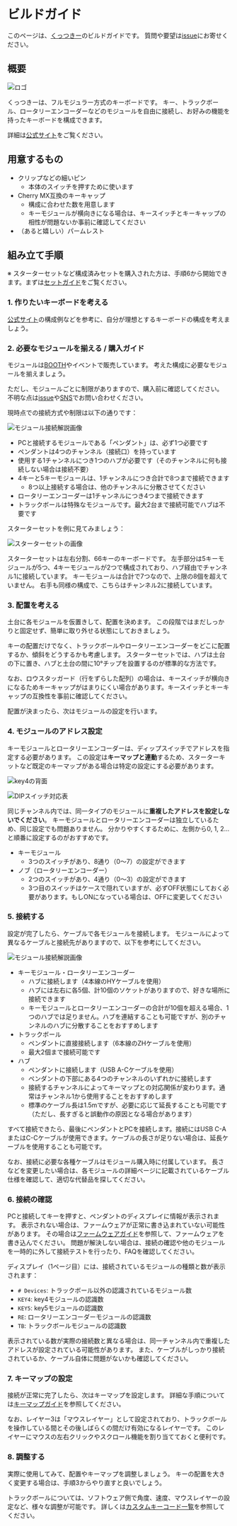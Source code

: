 # ビルドガイド

このページは、[くっつきー](https://cue2keys.esplo.net/)のビルドガイドです。
質問や要望は[issue](https://github.com/esplo/cue2keys_resources/issues)にお寄せください。

## 概要

![ロゴ](../img/logo.png)

くっつきーは、フルモジュラー方式のキーボードです。
キー、トラックボール、ロータリーエンコーダーなどのモジュールを自由に接続し、お好みの機能を持ったキーボードを構成できます。

詳細は[公式サイト](https://cue2keys.esplo.net/)をご覧ください。

## 用意するもの

- クリップなどの細いピン
  - 本体のスイッチを押すために使います
- Cherry MX互換のキーキャップ
  - 構成に合わせた数を用意します
  - キーモジュールが横向きになる場合は、キースイッチとキーキャップの相性が問題ないか事前に確認してください
- （あると嬉しい）パームレスト

## 組み立て手順

※ スターターセットなど構成済みセットを購入された方は、手順6から開始できます。まずは[セットガイド](./set_guide.md)をご覧ください。

### 1. 作りたいキーボードを考える

[公式サイト](https://cue2keys.esplo.net/)の構成例などを参考に、自分が理想とするキーボードの構成を考えましょう。

### 2. 必要なモジュールを揃える / 購入ガイド

モジュールは[BOOTH](https://c2k.booth.pm)やイベントで販売しています。
考えた構成に必要なモジュールを揃えましょう。

ただし、モジュールごとに制限がありますので、購入前に確認してください。
不明な点は[issue](https://github.com/esplo/cue2keys_resources/issues)や[SNS](https://linktr.ee/cue2keys)でお問い合わせください。

現時点での接続方式や制限は以下の通りです：

![モジュール接続解説画像](../img/module_connection.png)

- PCと接続するモジュールである「ペンダント」は、必ず1つ必要です
- ペンダントは4つのチャンネル（接続口）を持っています
- 使用する1チャンネルにつき1つのハブが必要です（そのチャンネルに何も接続しない場合は接続不要）
- 4キーと5キーモジュールは、1チャンネルにつき合計で8つまで接続できます
  - 8つ以上接続する場合は、他のチャンネルに分散させてください
- ロータリーエンコーダーは1チャンネルにつき4つまで接続できます
- トラックボールは特殊なモジュールです。最大2台まで接続可能でハブは不要です

スターターセットを例に見てみましょう：

![スターターセットの画像](../img/c_60_1.png)

スターターセットは左右分割、66キーのキーボードです。
左手部分は5キーモジュールが5つ、4キーモジュールが2つで構成されており、ハブ経由でチャンネル1に接続しています。
キーモジュールは合計で7つなので、上限の8個を超えていません。
右手も同様の構成で、こちらはチャンネル2に接続しています。

### 3. 配置を考える

土台に各モジュールを仮置きして、配置を決めます。
この段階ではまだしっかりと固定せず、簡単に取り外せる状態にしておきましょう。

キーの配置だけでなく、トラックボールやロータリーエンコーダーをどこに配置するか、傾斜をどうするかも考慮します。
スターターセットでは、ハブは土台の下に置き、ハブと土台の間に10°チップを設置するのが標準的な方法です。

なお、ロウスタッガード（行をずらした配列）の場合は、キースイッチが横向きになるためキーキャップがはまりにくい場合があります。キースイッチとキーキャップの互換性を事前に確認してください。

配置が決まったら、次はモジュールの設定を行います。

### 4. モジュールのアドレス設定

キーモジュールとロータリーエンコーダーは、ディップスイッチでアドレスを指定する必要があります。
この設定は**キーマップと連動**するため、スターターキットなど既定のキーマップがある場合は特定の設定にする必要があります。

![key4の背面](../img/key4_back.png)

![DIPスイッチ対応表](../img/dip.png)

同じチャンネル内では、同一タイプのモジュールに**重複したアドレスを設定しないでください**。
キーモジュールとロータリーエンコーダーは独立しているため、同じ設定でも問題ありません。
分かりやすくするために、左側から0, 1, 2...と順番に設定するのがおすすめです。

- キーモジュール
  - 3つのスイッチがあり、8通り（0〜7）の設定ができます
- ノブ（ロータリーエンコーダー）
  - 2つのスイッチがあり、4通り（0〜3）の設定ができます
  - 3つ目のスイッチはケースで隠れていますが、必ずOFF状態にしておく必要があります。もしONになっている場合は、OFFに変更してください

### 5. 接続する

設定が完了したら、ケーブルで各モジュールを接続します。
モジュールによって異なるケーブルと接続先がありますので、以下を参考にしてください。

![モジュール接続解説画像](../img/module_connection.png)

- キーモジュール・ロータリーエンコーダー
  - ハブに接続します（4本線のHYケーブルを使用）
  - ハブには左右に各5個、計10個のソケットがありますので、好きな場所に接続できます
  - キーモジュールとロータリーエンコーダーの合計が10個を超える場合、1つのハブでは足りません。ハブを連結することも可能ですが、別のチャンネルのハブに分散することをおすすめします
- トラックボール
  - ペンダントに直接接続します（6本線のZHケーブルを使用）
  - 最大2個まで接続可能です
- ハブ
  - ペンダントに接続します（USB A-Cケーブルを使用）
  - ペンダントの下部にある4つのチャンネルのいずれかに接続します
  - 接続するチャンネルによってキーマップとの対応関係が変わります。通常はチャンネル1から使用することをおすすめします
  - 標準のケーブル長は1.5mですが、必要に応じて延長することも可能です（ただし、長すぎると誤動作の原因となる場合があります）

すべて接続できたら、最後にペンダントとPCを接続します。接続にはUSB C-AまたはC-Cケーブルが使用できます。ケーブルの長さが足りない場合は、延長ケーブルを使用することも可能です。

なお、接続に必要な各種ケーブルはモジュール購入時に付属しています。
長さなどを変更したい場合は、各モジュールの詳細ページに記載されているケーブル仕様を確認して、適切な代替品を探してください。

### 6. 接続の確認

PCと接続してキーを押すと、ペンダントのディスプレイに情報が表示されます。
表示されない場合は、ファームウェアが正常に書き込まれていない可能性があります。
その場合は[ファームウェアガイド](./firmware_guide.md)を参照して、ファームウェアを書き込んでください。
問題が解決しない場合は、接続の確認や他のモジュールを一時的に外して接続テストを行ったり、FAQを確認してください。

ディスプレイ（1ページ目）には、接続されているモジュールの種類と数が表示されます：

- `# Devices`: トラックボール以外の認識されているモジュール数
- `KEY4`: key4モジュールの認識数
- `KEY5`: key5モジュールの認識数
- `RE`: ロータリーエンコーダーモジュールの認識数
- `TB`: トラックボールモジュールの認識数

表示されている数が実際の接続数と異なる場合は、同一チャンネル内で重複したアドレスが設定されている可能性があります。
また、ケーブルがしっかり接続されているか、ケーブル自体に問題がないかも確認してください。

### 7. キーマップの設定

接続が正常に完了したら、次はキーマップを設定します。
詳細な手順については[キーマップガイド](./keymap_guide.md)を参照してください。

なお、レイヤー3は「マウスレイヤー」として設定されており、トラックボールを操作している間とその後しばらくの間だけ有効になるレイヤーです。
このレイヤーにマウスの左右クリックやスクロール機能を割り当てておくと便利です。

### 8. 調整する

実際に使用してみて、配置やキーマップを調整しましょう。
キーの配置を大きく変更する場合は、手順3からやり直すと良いでしょう。

トラックボールについては、ソフトウェア側で角度、速度、マウスレイヤーの設定など、様々な調整が可能です。
詳しくは[カスタムキーコード一覧](./custom_keycodes.md)を参照してください。
